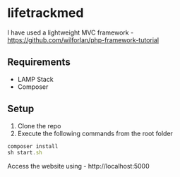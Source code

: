# lifetrackmed

I have used a lightweight MVC framework - https://github.com/wilforlan/php-framework-tutorial

## Requirements
* LAMP Stack
* Composer

## Setup
1. Clone the repo
1. Execute the following commands from the root folder
```javascript
composer install
sh start.sh
```
Access the website using - http://localhost:5000
